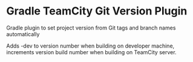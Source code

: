 # Gradle TeamCity Git Version Plugin

Gradle plugin to set project version from Git tags and branch names automatically

Adds -dev to version number when building on developer machine, increments version build number when building on TeamCity server.